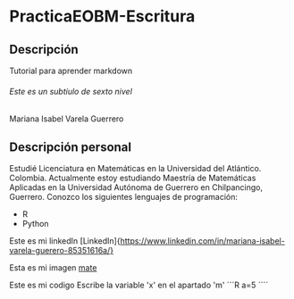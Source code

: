 # PracticaEOBM-Escritura
## Descripción 
Tutorial para aprender markdown 
###### Este es un subtíulo de sexto nivel 
Mariana Isabel Varela Guerrero 

## Descripción personal
Estudié Licenciatura en Matemáticas en la Universidad del Atlántico. Colombia. Actualmente estoy estudiando Maestría de Matemáticas Aplicadas en la Universidad Autónoma de Guerrero en Chilpancingo, Guerrero. 
Conozco los siguientes lenguajes de programación:
* R
* Python 

Este es mi linkedIn
[LinkedIn]{https://www.linkedin.com/in/mariana-isabel-varela-guerero-85351616a/}

Esta es mi imagen [mate](README.md/mate.jpg)

Este es mi codigo 
Escribe la variable 'x' en el apartado 'm'
´´´R
a=5
´´´´
